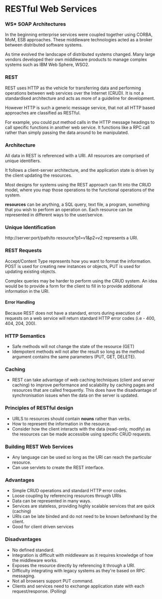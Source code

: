 # RESTful Web Services

### WS* SOAP Architectures

In the beginning enterprise services were coupled together using CORBA, MoM, ESB approaches. These middleware technologies acted as a broker between distributed software systems.

As time evolved the landscape of distributed systems changed. Many large vendors developed their own middleware products to manage complex systems such as IBM Web Sphere, WSO2.

### REST

REST uses HTTP as the vehicle for transferring data and performing operations between web services over the Internet (CRUD). It is not a standardised architecture and acts as more of a guideline for development.

However HTTP is such a generic message service, that not all HTTP based approaches are classified as RESTful. 

For example, you could put method calls in the HTTP message headings to call specific functions in another web service. It functions like a RPC call rather than simply passing the data around to be manipulated.

### Architecture

All data in REST is referenced with a URI. All resources are comprised of unique identifiers.

It follows a client-server architecture, and the application state is driven by the client updating the resources.

Most designs for systems using the REST approach can fit into the CRUD model, where you map those operations to the functional operations of the system.

**resources** can be anything, a SQL query, text file, a program, something that you wish to perform an operation on. Each resource can be represented in different ways to the user/service.

### Unique Identification

http://server:port/path/to resource?p1=v1&p2=v2 represents a URI.

### REST Requests

Accept/Content Type represents how you want to format the information.
POST is used for creating new instances or objects,
PUT is used for updating existing objects.

Complex queries may be harder to perform using the CRUD system. An idea would be to provide a form for the client to fill in to provide additional information in the URI.

#### Error Handling

Because REST does not have a standard, errors during execution of requests on a web service will return standard HTTP error codes (i.e - 400, 404, 204, 200).

### HTTP Semantics

- Safe methods will not change the state of the resource (GET)
- Idempotent methods will not alter the result so long as the method argument contains the same parameters (PUT, GET, DELETE).

### Caching

- REST can take advantage of web caching techniques (client and server caching) to improve performance and scalability by caching pages and resources that are called frequently. This does have the disadvantage of synchronisation issues when the data on the server is updated.

### Principles of RESTful design

- URLS to resources should contain **nouns** rather than verbs.
- How to represent the information in the resource.
- Consider how the client interacts with the data (read-only, modify) as the resources can be made accessible using specific CRUD requests.


### Building REST Web Services

- Any language can be used so long as the URI can reach the particular resource.
- Can use servlets to create the REST interface.

### Advantages

- Simple CRUD operations and standard HTTP error codes.
- Loose coupling by referencing resources through URIs
- Data can be represented in many ways.
- Services are stateless, providing highly scalable services that are quick (caching)
- URIs can be late binded and do not need to be known beforehand by the client.
- Good for client driven services

### Disadvantages

- No defined standard.
- Integration is difficult with middleware as it requires knowledge of how the middleware works.
- Exposes the resource directly by referencing it through a URI.
- Difficulty integrating with legacy systems as they're based on RPC messaging.
- Not all browsers support PUT command.
- Clients and services need to exchange application state with each request/response. (Polling)

